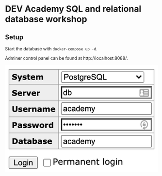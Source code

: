 # DEV Academy SQL and relational database workshop

## Setup

Start the database with `docker-compose up -d`.

Adminer control panel can be found at http://localhost:8088/.

![Login information](login.png)

